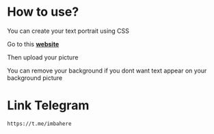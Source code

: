 # How to use?
You can create your text portrait using CSS

Go to this [**website**](https://malrazer.github.io/text-portrait-css/)

Then upload your picture

You can remove your background if you dont want text appear on your background picture

# Link Telegram
```
https://t.me/imbahere
```
